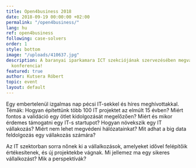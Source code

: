 ```yaml
---
title: Open4business 2018
date: 2018-09-19 00:00:00 +02:00
permalink: "/open4business/"
lang: hu
ref: open4business
following: case-solvers
order: 1
style: bottom
image: "/uploads/410637.jpg"
description: A baranyai iparkamara ICT szekciójának szervezésében megvalósult szakmai
  konferencia!
featured: true
author: Kutsera Róbert
topic: event
layout: default
---
```


Egy embertelenül izgalmas nap pécsi IT-sekkel és híres meghívottakkal.
Témák:
Hogyan építettünk több 100 IT projektet az elmúlt 15 évben?
Miért fontos a validáció egy ötlet kidolgozását megelőzően?
Miért és mikor érdemes támogatni egy IT-s startupot?
Hogyan növekszik egy IT vállakozás?
Miért nem lehet megvédeni hálózatainkat?
Mit adhat a big data feldolgozás egy vállakozás számára?

Az IT szektorban sorra nőnek ki a vállalkozások, amelyeket idővel felépítőik értékesítenek, és új projektekbe vágnak. Mi jellemez ma egy sikeres vállalkozást? Mik a perspektívák?
